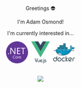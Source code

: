 <p align="center">Greetings 👽</p>
<p align="center">I'm Adam Osmond!</p>
<p align="center">I'm currently interested in...</p>
<p align="center">
    <img src="https://raw.githubusercontent.com/devicons/devicon/master/icons/dotnetcore/dotnetcore-original.svg" alt="dotnet" width="60" height="60" />
    <img src="https://raw.githubusercontent.com/devicons/devicon/master/icons/vuejs/vuejs-original-wordmark.svg" alt="vuejs" width="60" height="60" />
    <img src="https://raw.githubusercontent.com/devicons/devicon/master/icons/docker/docker-original-wordmark.svg" alt="docker" width="60" height="60" />
</p>

<br />
<div align="center">
    <a href="#" alt="Adam Osmond's most used languages">
        <img src="https://github-readme-stats.vercel.app/api/top-langs/?username=mastodonus&theme=tokyonight&show_icons=true" />
    </a>
</div>